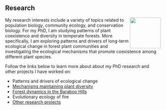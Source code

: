 ## Research

<img src="https://jaredjbeck.github.io/PEL_logo.png" align="right" width="100"> My research interests include a variety of topics related to population biology, community ecology, and conservation biology. 
For my PhD, I am studying patterns of plant coexistence and diversity in temperate forests. 
More specifically, I am exploring patterns and drivers of long-term ecological change in forest plant communities and 
investigating the ecological mechanisms that promote coexistence among different plant species.

Follow the links below to learn more about about my PhD research and other projects I have worked on:
* Patterns and drivers of ecological change
* [Mechanisms maintaining plant diversity](/coexistence.md)
* [Forest dynamics in the Baraboo Hills](/forest_dynamics.md)
* Evolutionary ecology of fire
* [Other research projects](/other_research.md)

